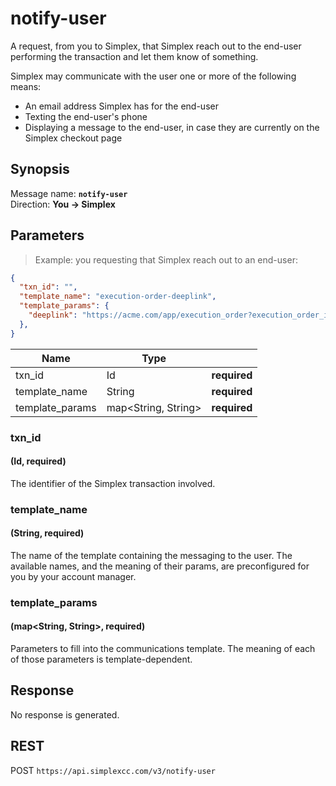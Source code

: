 # notify-user #

A request, from you to Simplex, that Simplex reach out to the end-user performing the transaction and let them know of something.

Simplex may communicate with the user one or more of the following means:

 * An email address Simplex has for the end-user
 * Texting the end-user's phone
 * Displaying a message to the end-user, in case they are currently on the Simplex checkout page

## Synopsis ##

Message name: **`notify-user`**  
Direction: **You &rarr; Simplex**

## Parameters ##

> Example: you requesting that Simplex reach out to an end-user:

```json
{
  "txn_id": "",
  "template_name": "execution-order-deeplink",
  "template_params": {
    "deeplink": "https://acme.com/app/execution_order?execution_order_id=7791528",
  },
}
```

Name            | Type                  |   |
--------------- | --------------------- | - |
txn_id          | Id                    | **required**
template_name   | String                | **required**
template_params | map\<String, String\> | **required**

### txn_id ###
#### (Id, **required**)

The identifier of the Simplex transaction involved.

### template_name ###
#### (String, **required**)

The name of the template containing the messaging to the user. The available names, and the meaning of their params, are preconfigured for you by your account manager.

### template_params ###
#### (map\<String, String\>, **required**)

Parameters to fill into the communications template. The meaning of each of those parameters is template-dependent.

## Response ##

No response is generated.

## REST ##

<span class="http-verb http-post">POST</span> `https://api.simplexcc.com/v3/notify-user`

[modeline]: # ( vim: set ts=2 sw=2 expandtab wrap linebreak: )

